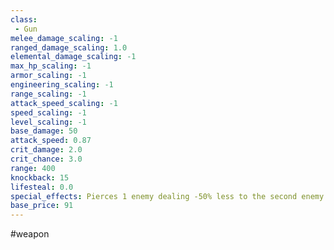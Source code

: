 ```yaml
---
class: 
 - Gun
melee_damage_scaling: -1
ranged_damage_scaling: 1.0
elemental_damage_scaling: -1
max_hp_scaling: -1
armor_scaling: -1
engineering_scaling: -1
range_scaling: -1
attack_speed_scaling: -1
speed_scaling: -1
level_scaling: -1
base_damage: 50
attack_speed: 0.87
crit_damage: 2.0
crit_chance: 3.0
range: 400
knockback: 15
lifesteal: 0.0
special_effects: Pierces 1 enemy dealing -50% less to the second enemy
base_price: 91
---
```

#weapon